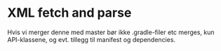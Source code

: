 # XML fetch and parse

Hvis vi merger denne med master bør ikke .gradle-filer etc merges,
kun API-klassene, og evt. tillegg til manifest og dependencies.
